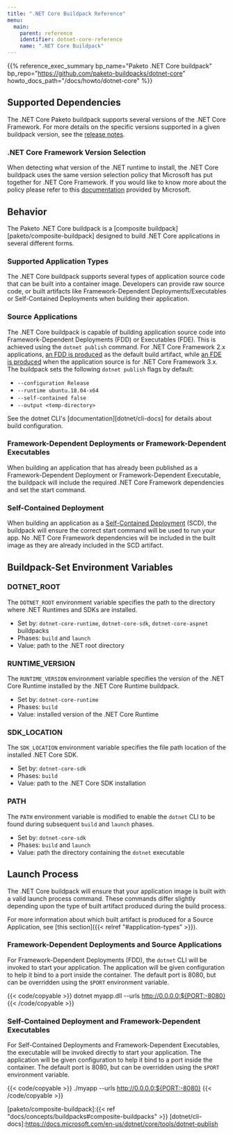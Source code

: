 ```yaml
---
title: ".NET Core Buildpack Reference"
menu:
  main:
    parent: reference
    identifier: dotnet-core-reference
    name: ".NET Core Buildpack"
---
```


{{% reference_exec_summary bp_name="Paketo .NET Core buildpack" bp_repo="https://github.com/paketo-buildpacks/dotnet-core" howto_docs_path="/docs/howto/dotnet-core" %}}

## Supported Dependencies

The .NET Core Paketo buildpack supports several versions of the .NET Core Framework.
For more details on the specific versions supported in a given buildpack
version, see the [release
notes](https://github.com/paketo-buildpacks/dotnet-core/releases).

### .NET Core Framework Version Selection

When detecting what version of the .NET runtime to install, the .NET Core buildpack uses the
same version selection policy that Microsoft has put together for .NET Core Framework.
If you would like to know more about the policy please refer to this
[documentation](https://docs.microsoft.com/en-us/dotnet/core/versions/selection)
provided by Microsoft.

## Behavior
The Paketo .NET Core buildpack is a [composite buildpack][paketo/composite-buildpack] designed to build .NET Core applications in several different forms.

### Supported Application Types
The .NET Core buildpack supports several types of application source code that
can be built into a container image. Developers can provide raw source code, or
built artifacts like Framework-Dependent Deployments/Executables or
Self-Contained Deployments when building their application.

### Source Applications

The .NET Core buildpack is capable of building application source code
into Framework-Dependent Deployments (FDD) or Executables (FDE).  This is
achieved using the `dotnet publish` command. For .NET Core Framework 2.x
applications, [an FDD is
produced](https://docs.microsoft.com/en-us/dotnet/core/deploying/deploy-with-cli#framework-dependent-deployment)
as the default build artifact, while [an FDE is
produced](https://docs.microsoft.com/en-us/dotnet/core/deploying/deploy-with-cli#framework-dependent-executable)
when the application source is for .NET Core Framework 3.x. The buildpack sets the following `dotnet publish` flags by default:
- `--configuration Release`
- `--runtime ubuntu.18.04-x64`
- `--self-contained false`
- `--output <temp-directory>`

See the dotnet CLI's [documentation][dotnet/cli-docs] for details about build configuration.

### Framework-Dependent Deployments or Framework-Dependent Executables

When building an application that has already been published as a
Framework-Dependent Deployment or Framework-Dependent Executable, the buildpack
will include the required .NET Core Framework dependencies and set the start
command.

### Self-Contained Deployment

When building an application as a [Self-Contained
Deployment](https://docs.microsoft.com/en-us/dotnet/core/deploying/deploy-with-cli#self-contained-deployment) (SCD),
the buildpack will ensure the correct start command will be used to run your
app. No .NET Core Framework dependencies will be included in the built image as
they are already included in the SCD artifact. 

## Buildpack-Set Environment Variables

### DOTNET_ROOT

The `DOTNET_ROOT` environment variable specifies the path to the directory where .NET Runtimes and SDKs are installed.

* Set by: `dotnet-core-runtime`, `dotnet-core-sdk`, `dotnet-core-aspnet` buildpacks
* Phases: `build` and `launch`
* Value: path to the .NET root directory

### RUNTIME_VERSION

The `RUNTIME_VERSION` environment variable specifies the version of the .NET Core Runtime installed by the .NET Core Runtime buildpack.

* Set by: `dotnet-core-runtime`
* Phases: `build`
* Value: installed version of the .NET Core Runtime

### SDK_LOCATION

The `SDK_LOCATION` environment variable specifies the file path location of the installed .NET Core SDK.

* Set by: `dotnet-core-sdk`
* Phases: `build`
* Value: path to the .NET Core SDK installation

### PATH

The `PATH` environment variable is modified to enable the `dotnet` CLI to be found during subsequent `build` and `launch` phases.

* Set by: `dotnet-core-sdk`
* Phases: `build` and `launch`
* Value: path the directory containing the `dotnet` executable

## Launch Process

The .NET Core buildpack will ensure that your application image is built
with a valid launch process command. These commands differ slightly depending
upon the type of built artifact produced during the build process.

For more information about which built artifact is produced for a Source
Application, see [this section]({{< relref "#application-types" >}}).

### Framework-Dependent Deployments and Source Applications

For Framework-Dependent Deployments (FDD), the `dotnet` CLI will be invoked to
start your application. The application will be given configuration to help it
bind to a port inside the container. The default port is 8080, but can be
overridden using the `$PORT` environment variable.

{{< code/copyable >}}
dotnet myapp.dll --urls http://0.0.0.0:${PORT:-8080}
{{< /code/copyable >}}

### Self-Contained Deployment and Framework-Dependent Executables

For Self-Contained Deployments and Framework-Dependent Executables, the
executable will be invoked directly to start your application. The application
will be given configuration to help it bind to a port inside the container. The
default port is 8080, but can be overridden using the `$PORT` environment
variable.

{{< code/copyable >}}
./myapp --urls http://0.0.0.0:${PORT:-8080}
{{< /code/copyable >}}

<!-- References -->
[paketo/composite-buildpack]:{{< ref "docs/concepts/buildpacks#composite-buildpacks" >}}
[dotnet/cli-docs]:https://docs.microsoft.com/en-us/dotnet/core/tools/dotnet-publish